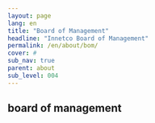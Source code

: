 ```yaml
---
layout: page
lang: en
title: "Board of Management"
headline: "Innetco Board of Management"
permalink: /en/about/bom/
cover: #
sub_nav: true
parent: about
sub_level: 004
---
```


## board of management